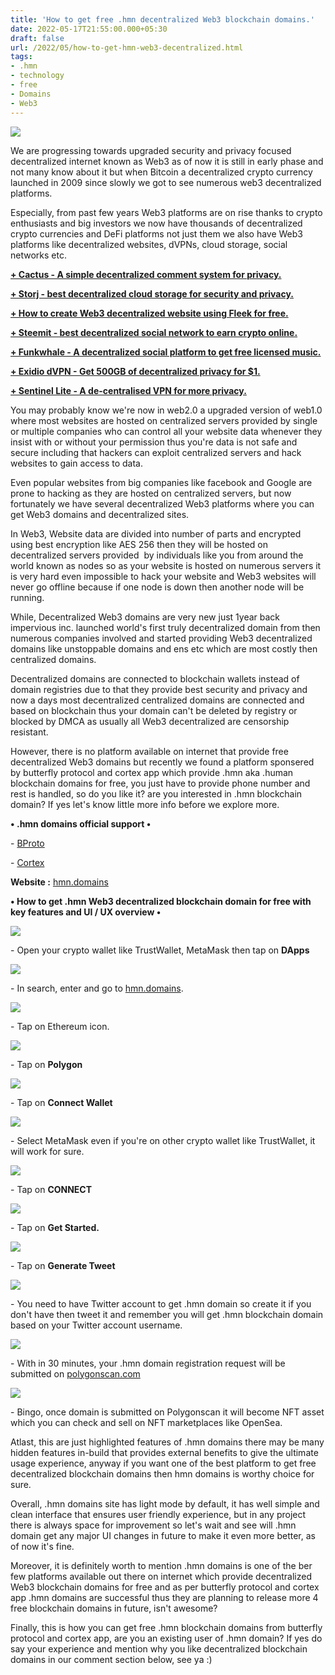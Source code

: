 ```yaml
---
title: 'How to get free .hmn decentralized Web3 blockchain domains.'
date: 2022-05-17T21:55:00.000+05:30
draft: false
url: /2022/05/how-to-get-hmn-web3-decentralized.html
tags: 
- .hmn
- technology
- free
- Domains
- Web3
---
```


 [![](https://lh3.googleusercontent.com/-nVpp5ncxb1A/YoPMb9XMaVI/AAAAAAAALBI/-xKkg-AIzckyeH_8r6UOTVJ-N1fUmF7LACNcBGAsYHQ/s1600/1652804715912475-0.png)](https://lh3.googleusercontent.com/-nVpp5ncxb1A/YoPMb9XMaVI/AAAAAAAALBI/-xKkg-AIzckyeH_8r6UOTVJ-N1fUmF7LACNcBGAsYHQ/s1600/1652804715912475-0.png) 

  

  

  

  

We are progressing towards upgraded security and privacy focused decentralized internet known as Web3 as of now it is still in early phase and not many know about it but when Bitcoin a decentralized crypto currency launched in 2009 since slowly we got to see numerous web3 decentralized platforms.

  

Especially, from past few years Web3 platforms are on rise thanks to crypto enthusiasts and big investors we now have thousands of decentralized crypto currencies and DeFi platforms not just them we also have Web3 platforms like decentralized websites, dVPNs, cloud storage, social networks etc.

  

**[\+ Cactus - A simple decentralized comment system for privacy.](https://www.techtracker.in/2022/04/cactus-simple-decentralized-comment.html)**

**[\+ Storj - best decentralized cloud storage for security and privacy.](https://www.techtracker.in/2022/04/storj-best-decentralized-cloud-storage.html)**

**[\+ How to create Web3 decentralized website using Fleek for free.](https://www.techtracker.in/2022/04/how-to-create-web3-decentralized.html)**

**[\+ Steemit - best decentralized social network to earn crypto online.](https://www.techtracker.in/2022/04/steemit-best-decentralized-social.html)**

**[\+ Funkwhale - A decentralized social platform to get free licensed music.](https://www.techtracker.in/2022/04/funkwhale-decentralized-social-platform.html)**

**[\+ Exidio dVPN - Get 500GB of decentralized privacy for $1.](https://www.techtracker.in/2022/03/exidio-dvpn-get-500gb-of-decentralized.html)**

**[](https://www.techtracker.in/2022/01/sentinel-lite-de-centralised-vpn-for.html)[\+ Sentinel Lite - A de-centralised VPN for more privacy.](https://www.techtracker.in/2022/01/sentinel-lite-de-centralised-vpn-for.html)**

  

You may probably know we're now in web2.0 a upgraded version of web1.0 where most websites are hosted on centralized servers provided by single or multiple companies who can control all your website data whenever they insist with or without your permission thus you're data is not safe and secure including that hackers can exploit centralized servers and hack websites to gain access to data.

  

Even popular websites from big companies like facebook and Google are prone to hacking as they are hosted on centralized servers, but now fortunately we have several decentralized Web3 platforms where you can get Web3 domains and decentralized sites.

  

In Web3, Website data are divided into number of parts and encrypted using best encryption like AES 256 then they will be hosted on decentralized servers provided  by individuals like you from around the world known as nodes so as your website is hosted on numerous servers it is very hard even impossible to hack your website and Web3 websites will never go offline because if one node is down then another node will be running.

  

While, Decentralized Web3 domains are very new just 1year back impervious inc. launched world's first truly decentralized domain from then numerous companies involved and started providing Web3 decentralized domains like unstoppable domains and ens etc which are most costly then centralized domains.

  

Decentralized domains are connected to blockchain wallets instead of domain registries due to that they provide best security and privacy and now a days most decentralized centralized domains are connected and based on blockchain thus your domain can't be deleted by registry or blocked by DMCA as usually all Web3 decentralized are censorship resistant.

  

However, there is no platform available on internet that provide free decentralized Web3 domains but recently we found a platform sponsered by butterfly protocol and cortex app which provide .hmn aka .human blockchain domains for free, you just have to provide phone number and rest is handled, so do you like it? are you interested in .hmn blockchain domain? If yes let's know little more info before we explore more.

  

**• .hmn domains official support •**

\- [BProto](https://www.bproto.io/)

\- [Cortex](https://www.crtx.app/)

  

**Website :** [hmn.domains](http://hmn.domains)

  

**• How to get .hmn Web3 decentralized blockchain domain for free with key features and UI / UX overview •**

 **[![](https://lh3.googleusercontent.com/-UZxcbQbnwQU/YoS7c5fk_-I/AAAAAAAALCA/LSQO0-eSkm8XxNKtScep9RhUHtv75V1IwCNcBGAsYHQ/s1600/1652865903934983-0.png)](https://lh3.googleusercontent.com/-UZxcbQbnwQU/YoS7c5fk_-I/AAAAAAAALCA/LSQO0-eSkm8XxNKtScep9RhUHtv75V1IwCNcBGAsYHQ/s1600/1652865903934983-0.png)** 

\- Open your crypto wallet like TrustWallet, MetaMask then tap on **DApps**

 **[![](https://lh3.googleusercontent.com/-OdBsDKQBpz0/YoS7cE4CCZI/AAAAAAAALB8/iHrPLD4KQuM9peJ67e0lxtk1lGlpjTCsACNcBGAsYHQ/s1600/1652865901429753-1.png)](https://lh3.googleusercontent.com/-OdBsDKQBpz0/YoS7cE4CCZI/AAAAAAAALB8/iHrPLD4KQuM9peJ67e0lxtk1lGlpjTCsACNcBGAsYHQ/s1600/1652865901429753-1.png)** 

\- In search, enter and go to [hmn.domains](http://hmn.domains).

  

 [![](https://lh3.googleusercontent.com/-h0ujS5Xg_9w/YoS7bWRuQuI/AAAAAAAALB4/uR8E6jLjak0gzdxLLv6mUtK9Q6NMP0FAgCNcBGAsYHQ/s1600/1652865897959341-2.png)](https://lh3.googleusercontent.com/-h0ujS5Xg_9w/YoS7bWRuQuI/AAAAAAAALB4/uR8E6jLjak0gzdxLLv6mUtK9Q6NMP0FAgCNcBGAsYHQ/s1600/1652865897959341-2.png) 

  

\- Tap on Ethereum icon.  

  

 [![](https://lh3.googleusercontent.com/-hKGK805bB6E/YoS7aS8hVzI/AAAAAAAALB0/njE3VdhKMNsicp2CcgDBC_pMsTXMUUzVACNcBGAsYHQ/s1600/1652865894003235-3.png)](https://lh3.googleusercontent.com/-hKGK805bB6E/YoS7aS8hVzI/AAAAAAAALB0/njE3VdhKMNsicp2CcgDBC_pMsTXMUUzVACNcBGAsYHQ/s1600/1652865894003235-3.png) 

  

\- Tap on **Polygon**  

 **[![](https://lh3.googleusercontent.com/-Cti905FLx20/YoS7Zt_KD-I/AAAAAAAALBw/tq8BJDaKpe4gQrgfZ85hQY2nVKZ3OOW9gCNcBGAsYHQ/s1600/1652865890368667-4.png)](https://lh3.googleusercontent.com/-Cti905FLx20/YoS7Zt_KD-I/AAAAAAAALBw/tq8BJDaKpe4gQrgfZ85hQY2nVKZ3OOW9gCNcBGAsYHQ/s1600/1652865890368667-4.png)** 

\- Tap on **Connect Wallet**

 **[![](https://lh3.googleusercontent.com/-x5SIxr-_FZE/YoS7YtGqSjI/AAAAAAAALBs/WeCQBI6B4SAFb3EqV4KI8qeBA8nsLU-OwCNcBGAsYHQ/s1600/1652865887140286-5.png)](https://lh3.googleusercontent.com/-x5SIxr-_FZE/YoS7YtGqSjI/AAAAAAAALBs/WeCQBI6B4SAFb3EqV4KI8qeBA8nsLU-OwCNcBGAsYHQ/s1600/1652865887140286-5.png)** 

\- Select MetaMask even if you're on other crypto wallet like TrustWallet, it will work for sure.

 **[![](https://lh3.googleusercontent.com/-ArZ0WB307So/YoS7X3A06sI/AAAAAAAALBo/2H2VrzCx35gr8_zixoJlSVOMwzd5EKEawCNcBGAsYHQ/s1600/1652865883497826-6.png)](https://lh3.googleusercontent.com/-ArZ0WB307So/YoS7X3A06sI/AAAAAAAALBo/2H2VrzCx35gr8_zixoJlSVOMwzd5EKEawCNcBGAsYHQ/s1600/1652865883497826-6.png)** 

\- Tap on **CONNECT**

 **[![](https://lh3.googleusercontent.com/-6CBlnlDEb60/YoS7W4aZONI/AAAAAAAALBk/X8FNW51ZZNMVCPL5SEHt5Vm3tGWRy9U8ACNcBGAsYHQ/s1600/1652865871213386-7.png)](https://lh3.googleusercontent.com/-6CBlnlDEb60/YoS7W4aZONI/AAAAAAAALBk/X8FNW51ZZNMVCPL5SEHt5Vm3tGWRy9U8ACNcBGAsYHQ/s1600/1652865871213386-7.png)** 

  

\- Tap on **Get Started.**

 **[![](https://lh3.googleusercontent.com/-_ariOVM8QdQ/YoS7T4L3dPI/AAAAAAAALBg/go6q3FxpQJAUyhFtHkHJsbcTHa8pgfe4ACNcBGAsYHQ/s1600/1652865859902067-8.png)](https://lh3.googleusercontent.com/-_ariOVM8QdQ/YoS7T4L3dPI/AAAAAAAALBg/go6q3FxpQJAUyhFtHkHJsbcTHa8pgfe4ACNcBGAsYHQ/s1600/1652865859902067-8.png)** 

\- Tap on **Generate Tweet**

  

 [![](https://lh3.googleusercontent.com/-vDJW6j8Cals/YoPMS29jgFI/AAAAAAAALAk/dsItVQf7XGcFgERAoW3tRq8TPclmm-JNQCNcBGAsYHQ/s1600/1652804654983499-8.png)](https://lh3.googleusercontent.com/-vDJW6j8Cals/YoPMS29jgFI/AAAAAAAALAk/dsItVQf7XGcFgERAoW3tRq8TPclmm-JNQCNcBGAsYHQ/s1600/1652804654983499-8.png) 

  

\- You need to have Twitter account to get .hmn domain so create it if you don't have then tweet it and remember you will get .hmn blockchain domain based on your Twitter account username.

  

 [![](https://lh3.googleusercontent.com/-EZPlWWE8x9Q/YoPMLo0XBeI/AAAAAAAALAc/lX9CfK6EWT88G-lSgY7OOPEbNc0q7LulgCNcBGAsYHQ/s1600/1652804599461715-9.png)](https://lh3.googleusercontent.com/-EZPlWWE8x9Q/YoPMLo0XBeI/AAAAAAAALAc/lX9CfK6EWT88G-lSgY7OOPEbNc0q7LulgCNcBGAsYHQ/s1600/1652804599461715-9.png) 

  

\- With in 30 minutes, your .hmn domain registration request will be submitted on [polygonscan.com](https://polygonscan.com/tx/0x6a0e3ce5b49bc541faf078585d47035faaafc898012387531f6fb6230b513684)

  

 [![](https://lh3.googleusercontent.com/--QpY32oR504/YoPL9d8_pJI/AAAAAAAALAY/RpS7xJjLt4gtDTOvByhHO5FOpiRvV5CrwCNcBGAsYHQ/s1600/1652804571056317-10.png)](https://lh3.googleusercontent.com/--QpY32oR504/YoPL9d8_pJI/AAAAAAAALAY/RpS7xJjLt4gtDTOvByhHO5FOpiRvV5CrwCNcBGAsYHQ/s1600/1652804571056317-10.png) 

  

\- Bingo, once domain is submitted on Polygonscan it will become NFT asset which you can check and sell on NFT marketplaces like OpenSea.

  

Atlast, this are just highlighted features of .hmn domains there may be many hidden features in-build that provides external benefits to give the ultimate usage experience, anyway if you want one of the best platform to get free decentralized blockchain domains then hmn domains is worthy choice for sure.

  

Overall, .hmn domains site has light mode by default, it has well simple and clean interface that ensures user friendly experience, but in any project there is always space for improvement so let's wait and see will .hmn domain get any major UI changes in future to make it even more better, as of now it's fine.

  

Moreover, it is definitely worth to mention .hmn domains is one of the ber few platforms available out there on internet which provide decentralized Web3 blockchain domains for free and as per butterfly protocol and cortex app .hmn domains are successful thus they are planning to release more 4 free blockchain domains in future, isn't awesome?

  

Finally, this is how you can get free .hmn blockchain domains from butterfly protocol and cortex app, are you an existing user of .hmn domain? If yes do say your experience and mention why you like decentralized blockchain domains in our comment section below, see ya :)
